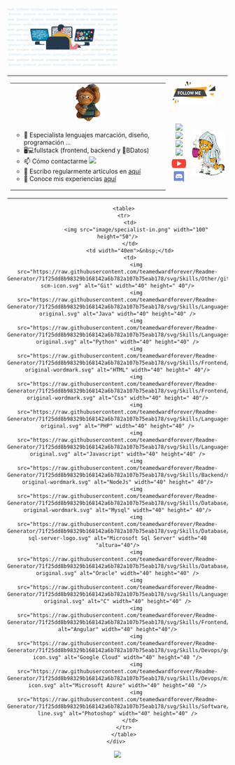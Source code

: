 <img src="image/CV-Conocimiento_1024x576.jpg" width="50%" />
<div align="center">
<table border="0">
        <tr>
            <td rowspan="2">
                <table><tr>
                    <td align="center">
                    <img src="image/Trogloditeando-ico.png" width="60" height="85"/>
                </td></tr>
                <tr><td>
                    <ul>
                        <li type="circle">💬 Especialista lenguajes marcación, diseño, programación ... </li>
                        <li type="circle">🖥💻fullstack (frontend, backend y 💾BDatos)</li>
                        <li type="circle">📫 Cómo contactarme <a href = "mailto:quintidani2@gmail.com"><img src="https://imaginethatcreative.net/blog/wp-content/uploads/2023/06/2250206.png" target="_blank" witdh="8em" height="20em" /></a></li>
                        <li type="circle">📝 Escribo regularmente artículos en <a href= "https://reflex-link-bio.vercel.app/" target="_blank">aquí</a></li>
                        <li type="circle">📄 Conoce mis experiencias <a href= "https://es.linkedin.com/in/adquinti" target="_blank">aquí</a></li>
                    </ul>
                </td></tr></table>
            </td>
            <td colspan="3"><img src="image/follow-me.png" width="100" height="50"/></td>
        </tr>
        <tr>
            <td>
                <div align="center">
                    <a href = "mailto:quintidani2@gmail.com"><img src="https://imaginethatcreative.net/blog/wp-content/uploads/2023/06/2250206.png" target="_blank" witdh="30em" height="50em" /></a>
                    <br/>
                    <a href="https://www.linkedin.com/in/adquinti" objetivo ="_blank"><img src="https://img.shields.io/badge/LinkedIn-0077B5?style=for-the-badge&logo=linkedin&logoColor=white" target="_blank"></a>
                    <br/>
                    <a href="https://github.com/AdQuinti" target="_blank"><img src="https://img.shields.io/badge/GitHub-100000?style= for-the-badge&logo=github&logoColor=white" target="_blank"></a>
                    <br/>
                    <a href= "https://twitter.com/AdQuinti" target="_blank"><img src="https://img.shields.io/badge/Twitter-1DA1F2?style=for- the-badge&logo=twitter&logoColor=white" target="_blank"></a>
                    <br/>
                    <a href="https://www.youtube.com/c/https://www.youtube.com/@AdQuinti-Studio" target="blank"><img align ="center" src="https://raw.githubusercontent.com/teamedwardforever/Readme-Generator/71f25dd8b98329b168142a6b782a107b75eab178/svg/Social/youtube.svg" alt="https://www.youtube.com/@AdQuinti-Studio" height="30" width="40" /></a>
                    <br/>
                    <a href="https://discord.gg/adquinti" target="blank"><img align="center " src="https://raw.githubusercontent.com/teamedwardforever/Readme-Generator/71f25dd8b98329b168142a6b782a107b75eab178/svg/Social/discord.svg" alt="adquinti" height="30" width="40" /></a>
                    </div> 
            </td>
            <td><img src="image/GarfiledSleep.png" width="100" height="100"/></td>
        </tr>
    </table>

        <table>
        <tr>
            <td>
                <img src="image/specialist-in.png" width="100" height="50"/>
            </td>
            <td width="40em">&nbsp;</td>
            <td>
                <img src="https://raw.githubusercontent.com/teamedwardforever/Readme-Generator/71f25dd8b98329b168142a6b782a107b75eab178/svg/Skills/Other/git-scm-icon.svg" alt="Git" width="40" height=" 40"/>
                <img src="https://raw.githubusercontent.com/teamedwardforever/Readme-Generator/71f25dd8b98329b168142a6b782a107b75eab178/svg/Skills/Languages/java-original.svg" alt="Java" width="40" height="40" />
                <img src="https://raw.githubusercontent.com/teamedwardforever/Readme-Generator/71f25dd8b98329b168142a6b782a107b75eab178/svg/Skills/Languages/python-original.svg" alt="Python" width="40" height="40" />
                <img src="https://raw.githubusercontent.com/teamedwardforever/Readme-Generator/71f25dd8b98329b168142a6b782a107b75eab178/svg/Skills/Frontend/html5-original-wordmark.svg" alt="HTML" width="40" height=" 40"/>
                <img src="https://raw.githubusercontent.com/teamedwardforever/Readme-Generator/71f25dd8b98329b168142a6b782a107b75eab178/svg/Skills/Frontend/css3-original-wordmark.svg" alt="Css" width="40" height=" 40"/>
                <img src="https://raw.githubusercontent.com/teamedwardforever/Readme-Generator/71f25dd8b98329b168142a6b782a107b75eab178/svg/Skills/Languages/php-original.svg" alt="PHP" width="40" height="40" />
                <img src="https://raw.githubusercontent.com/teamedwardforever/Readme-Generator/71f25dd8b98329b168142a6b782a107b75eab178/svg/Skills/Languages/javascript-original.svg" alt="Javascript" width="40" height="40" />
                <img src="https://raw.githubusercontent.com/teamedwardforever/Readme-Generator/71f25dd8b98329b168142a6b782a107b75eab178/svg/Skills/Backend/nodejs-original-wordmark.svg" alt="NodeJs" width="40" height=" 40"/>
                <img src="https://raw.githubusercontent.com/teamedwardforever/Readme-Generator/71f25dd8b98329b168142a6b782a107b75eab178/svg/Skills/Database/mysql-original-wordmark.svg" alt="Mysql" width="40" height=" 40"/>
                <img src="https://raw.githubusercontent.com/teamedwardforever/Readme-Generator/71f25dd8b98329b168142a6b782a107b75eab178/svg/Skills/Database/microsoft-sql-server-logo.svg" alt="Microsoft Sql Server" width="40 "altura="40"/>
                <img src="https://raw.githubusercontent.com/teamedwardforever/Readme-Generator/71f25dd8b98329b168142a6b782a107b75eab178/svg/Skills/Database/oracle-original.svg" alt="Oracle" width="40" height="40" />
                <img src="https://raw.githubusercontent.com/teamedwardforever/Readme-Generator/71f25dd8b98329b168142a6b782a107b75eab178/svg/Skills/Languages/c-original.svg" alt="C" width="40" height="40" />
                <img src="https://raw.githubusercontent.com/teamedwardforever/Readme-Generator/71f25dd8b98329b168142a6b782a107b75eab178/svg/Skills/Frontend/angular.svg" alt="Angular" width="40" height="40"/>
                <img src="https://raw.githubusercontent.com/teamedwardforever/Readme-Generator/71f25dd8b98329b168142a6b782a107b75eab178/svg/Skills/Devops/google_cloud-icon.svg" alt="Google Cloud" width="40" height="40 "/>
                <img src="https://raw.githubusercontent.com/teamedwardforever/Readme-Generator/71f25dd8b98329b168142a6b782a107b75eab178/svg/Skills/Devops/microsoft_azure-icon.svg" alt="Microsoft Azure" width="40" height="40 "/>
                <img src="https://raw.githubusercontent.com/teamedwardforever/Readme-Generator/71f25dd8b98329b168142a6b782a107b75eab178/svg/Skills/Software/photoshop-line.svg" alt="Photoshop" width="40" height="40" />
            </td>
        </tr>
        </table>
    </div> 


<img src="https://raw.githubusercontent.com/Trilokia/Trilokia/379277808c61ef204768a61bbc5d25bc7798ccf1/bottom_header.svg" />
